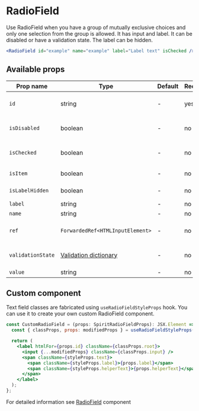 # RadioField

Use RadioField when you have a group of mutually exclusive choices and only one selection from the group is allowed. It has input and label. It can be disabled or have a validation state. The label can be hidden.

```jsx
<RadioField id="example" name="example" label="Label text" isChecked />
```

## Available props

| Prop name         | Type                                           | Default | Required | Description                    |
| ----------------- | ---------------------------------------------- | ------- | -------- | ------------------------------ |
| `id`              | string                                         | -       | yes      | Input and label identification |
| `isDisabled`      | boolean                                        | -       | no       | Whether is field disabled      |
| `isChecked`       | boolean                                        | -       | no       | Whether is field checked       |
| `isItem`          | boolean                                        | -       | no       | To render in [Item][item] mode |
| `isLabelHidden`   | boolean                                        | -       | no       | Whether is label hidden        |
| `label`           | string                                         | -       | no       | Label text                     |
| `name`            | string                                         | -       | no       | Input name                     |
| `ref`             | `ForwardedRef<HTMLInputElement>`               | -       | no       | Input element reference        |
| `validationState` | [Validation dictionary][dictionary-validation] | -       | no       | Type of validation state       |
| `value`           | string                                         | -       | no       | Input value                    |

## Custom component

Text field classes are fabricated using `useRadioFieldStyleProps` hook. You can use it to create your own custom RadioField component.

```jsx
const CustomRadioField = (props: SpiritRadioFieldProps): JSX.Element => {
  const { classProps, props: modifiedProps } = useRadioFieldStyleProps(props);

  return (
    <label htmlFor={props.id} className={classProps.root}>
      <input {...modifiedProps} className={classProps.input} />
      <span className={styleProps.text}>
        <span className={styleProps.label}>{props.label}</span>
        <span className={styleProps.helperText}>{props.helperText}</span>
      </span>
    </label>
  );
};
```

For detailed information see [RadioField](https://github.com/lmc-eu/spirit-design-system/blob/main/packages/web/src/scss/components/RadioField/README.md) component

[item]: https://github.com/lmc-eu/spirit-design-system/blob/main/packages/web-react/src/components/Item/README.md
[dictionary-validation]: https://github.com/lmc-eu/spirit-design-system/blob/main/docs/DICTIONARIES.md#validation
